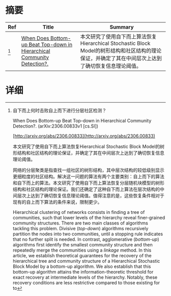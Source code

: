 # 摘要

| Ref | Title | Summary |
| --- | --- | --- |
| [^1] | [When Does Bottom-up Beat Top-down in Hierarchical Community Detection?.](http://arxiv.org/abs/2306.00833) | 本文研究了使用自下而上算法恢复Hierarchical Stochastic Block Model的树形结构和社区结构的理论保证，并确定了其在中间层次上达到了确切恢复信息理论阈值。 |

# 详细

[^1]: 自下而上何时击败自上而下进行分层社区检测？

    When Does Bottom-up Beat Top-down in Hierarchical Community Detection?. (arXiv:2306.00833v1 [cs.SI])

    [http://arxiv.org/abs/2306.00833](http://arxiv.org/abs/2306.00833)

    本文研究了使用自下而上算法恢复Hierarchical Stochastic Block Model的树形结构和社区结构的理论保证，并确定了其在中间层次上达到了确切恢复信息理论阈值。

    

    网络的分层聚类是指查找一组社区的树形结构，其中层次结构的较低级别显示更细粒度的社区结构。解决这一问题的算法有两个主要类别：自上而下的算法和自下而上的算法。本文研究了使用自下而上算法恢复分层随机块模型的树形结构和社区结构的理论保证。我们还确定了这种自下而上算法在层次结构的中间层次上达到了确切恢复信息理论阈值。值得注意的是，这些恢复条件相对于现有的自上而下算法的条件来说，限制更少。

    Hierarchical clustering of networks consists in finding a tree of communities, such that lower levels of the hierarchy reveal finer-grained community structures. There are two main classes of algorithms tackling this problem. Divisive ($\textit{top-down}$) algorithms recursively partition the nodes into two communities, until a stopping rule indicates that no further split is needed. In contrast, agglomerative ($\textit{bottom-up}$) algorithms first identify the smallest community structure and then repeatedly merge the communities using a $\textit{linkage}$ method. In this article, we establish theoretical guarantees for the recovery of the hierarchical tree and community structure of a Hierarchical Stochastic Block Model by a bottom-up algorithm. We also establish that this bottom-up algorithm attains the information-theoretic threshold for exact recovery at intermediate levels of the hierarchy. Notably, these recovery conditions are less restrictive compared to those existing for to
    

